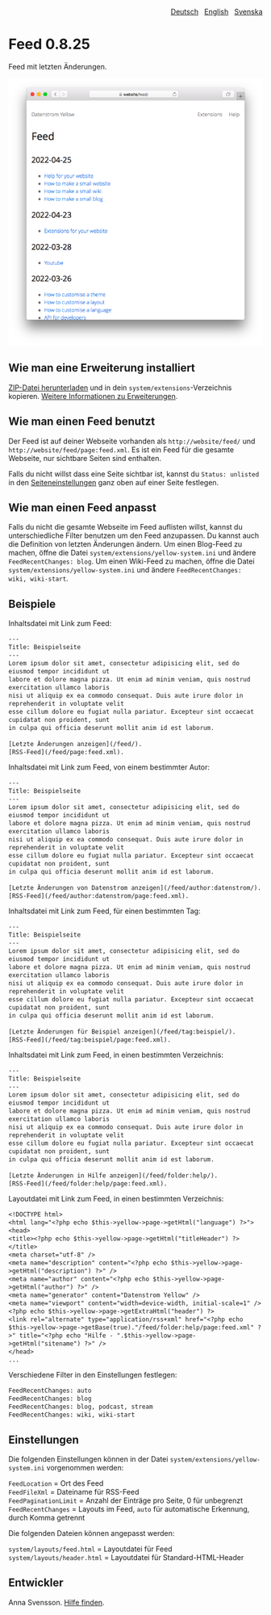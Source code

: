 <p align="right"><a href="README-de.md">Deutsch</a> &nbsp; <a href="README.md">English</a> &nbsp; <a href="README-sv.md">Svenska</a></p>

# Feed 0.8.25

Feed mit letzten Änderungen.

<p align="center"><img src="SCREENSHOT.png?raw=true" alt="Bildschirmfoto"></p>

## Wie man eine Erweiterung installiert

[ZIP-Datei herunterladen](https://github.com/annaesvensson/yellow-feed/archive/refs/heads/main.zip) und in dein `system/extensions`-Verzeichnis kopieren. [Weitere Informationen zu Erweiterungen](https://github.com/annaesvensson/yellow-update/tree/main/README-de.md).

## Wie man einen Feed benutzt

Der Feed ist auf deiner Webseite vorhanden als `http://website/feed/` und `http://website/feed/page:feed.xml`. Es ist ein Feed für die gesamte Webseite, nur sichtbare Seiten sind enthalten.

Falls du nicht willst dass eine Seite sichtbar ist, kannst du `Status: unlisted` in den [Seiteneinstellungen](https://github.com/annaesvensson/yellow-core/tree/main/README-de.md#einstellungen-seite) ganz oben auf einer Seite festlegen.

## Wie man einen Feed anpasst

Falls du nicht die gesamte Webseite im Feed auflisten willst, kannst du unterschiedliche Filter benutzen um den Feed anzupassen. Du kannst auch die Definition von letzten Änderungen ändern. Um einen Blog-Feed zu machen, öffne die Datei `system/extensions/yellow-system.ini` und ändere `FeedRecentChanges: blog`. Um einen Wiki-Feed zu machen, öffne die Datei `system/extensions/yellow-system.ini` und ändere `FeedRecentChanges: wiki, wiki-start`. 

## Beispiele

Inhaltsdatei mit Link zum Feed:

    ---
    Title: Beispielseite
    ---
    Lorem ipsum dolor sit amet, consectetur adipisicing elit, sed do eiusmod tempor incididunt ut 
    labore et dolore magna pizza. Ut enim ad minim veniam, quis nostrud exercitation ullamco laboris 
    nisi ut aliquip ex ea commodo consequat. Duis aute irure dolor in reprehenderit in voluptate velit 
    esse cillum dolore eu fugiat nulla pariatur. Excepteur sint occaecat cupidatat non proident, sunt 
    in culpa qui officia deserunt mollit anim id est laborum.
    
    [Letzte Änderungen anzeigen](/feed/). 
    [RSS-Feed](/feed/page:feed.xml).

Inhaltsdatei mit Link zum Feed, von einem bestimmter Autor:

    ---
    Title: Beispielseite
    ---
    Lorem ipsum dolor sit amet, consectetur adipisicing elit, sed do eiusmod tempor incididunt ut 
    labore et dolore magna pizza. Ut enim ad minim veniam, quis nostrud exercitation ullamco laboris 
    nisi ut aliquip ex ea commodo consequat. Duis aute irure dolor in reprehenderit in voluptate velit 
    esse cillum dolore eu fugiat nulla pariatur. Excepteur sint occaecat cupidatat non proident, sunt 
    in culpa qui officia deserunt mollit anim id est laborum.
    
    [Letzte Änderungen von Datenstrom anzeigen](/feed/author:datenstrom/). 
    [RSS-Feed](/feed/author:datenstrom/page:feed.xml).

Inhaltsdatei mit Link zum Feed, für einen bestimmten Tag:

    ---
    Title: Beispielseite
    ---
    Lorem ipsum dolor sit amet, consectetur adipisicing elit, sed do eiusmod tempor incididunt ut 
    labore et dolore magna pizza. Ut enim ad minim veniam, quis nostrud exercitation ullamco laboris 
    nisi ut aliquip ex ea commodo consequat. Duis aute irure dolor in reprehenderit in voluptate velit 
    esse cillum dolore eu fugiat nulla pariatur. Excepteur sint occaecat cupidatat non proident, sunt 
    in culpa qui officia deserunt mollit anim id est laborum.
    
    [Letzte Änderungen für Beispiel anzeigen](/feed/tag:beispiel/). 
    [RSS-Feed](/feed/tag:beispiel/page:feed.xml).

Inhaltsdatei mit Link zum Feed, in einen bestimmten Verzeichnis:

    ---
    Title: Beispielseite
    ---
    Lorem ipsum dolor sit amet, consectetur adipisicing elit, sed do eiusmod tempor incididunt ut 
    labore et dolore magna pizza. Ut enim ad minim veniam, quis nostrud exercitation ullamco laboris 
    nisi ut aliquip ex ea commodo consequat. Duis aute irure dolor in reprehenderit in voluptate velit 
    esse cillum dolore eu fugiat nulla pariatur. Excepteur sint occaecat cupidatat non proident, sunt 
    in culpa qui officia deserunt mollit anim id est laborum.
    
    [Letzte Änderungen in Hilfe anzeigen](/feed/folder:help/). 
    [RSS-Feed](/feed/folder:help/page:feed.xml).

Layoutdatei mit Link zum Feed, in einen bestimmten Verzeichnis:

    <!DOCTYPE html>
    <html lang="<?php echo $this->yellow->page->getHtml("language") ?>">
    <head>
    <title><?php echo $this->yellow->page->getHtml("titleHeader") ?></title>
    <meta charset="utf-8" />
    <meta name="description" content="<?php echo $this->yellow->page->getHtml("description") ?>" />
    <meta name="author" content="<?php echo $this->yellow->page->getHtml("author") ?>" />
    <meta name="generator" content="Datenstrom Yellow" />
    <meta name="viewport" content="width=device-width, initial-scale=1" />
    <?php echo $this->yellow->page->getExtraHtml("header") ?>
    <link rel="alternate" type="application/rss+xml" href="<?php echo $this->yellow->page->getBase(true)."/feed/folder:help/page:feed.xml" ?>" title="<?php echo "Hilfe - ".$this->yellow->page->getHtml("sitename") ?>" />
    </head>
    ...

Verschiedene Filter in den Einstellungen festlegen:

```
FeedRecentChanges: auto
FeedRecentChanges: blog
FeedRecentChanges: blog, podcast, stream
FeedRecentChanges: wiki, wiki-start
```

## Einstellungen

Die folgenden Einstellungen können in der Datei `system/extensions/yellow-system.ini` vorgenommen werden:

`FeedLocation` = Ort des Feed  
`FeedFileXml` = Dateiname für RSS-Feed  
`FeedPaginationLimit` = Anzahl der Einträge pro Seite, 0 für unbegrenzt  
`FeedRecentChanges` = Layouts im Feed, `auto` für automatische Erkennung, durch Komma getrennt   

Die folgenden Dateien können angepasst werden:

`system/layouts/feed.html` = Layoutdatei für Feed  
`system/layouts/header.html` = Layoutdatei für Standard-HTML-Header  

## Entwickler

Anna Svensson. [Hilfe finden](https://datenstrom.se/de/yellow/help/).
